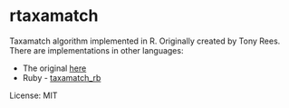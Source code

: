 rtaxamatch
==========

Taxamatch algorithm implemented in R. Originally created by Tony Rees. There are implementations in other languages:

* The original [here](https://wiki.csiro.au/display/taxamatch/Downloads)
* Ruby - [taxamatch_rb](https://github.com/GlobalNamesArchitecture/taxamatch_rb)

License: MIT
